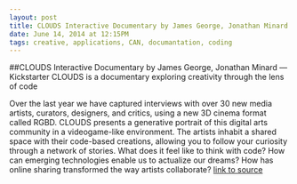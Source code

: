 ```yaml
---
layout: post
title: CLOUDS Interactive Documentary by James George, Jonathan Minard — Kickstarter
date: June 14, 2014 at 12:15PM
tags: creative, applications, CAN, documantation, coding
---
```

##CLOUDS Interactive Documentary by James George, Jonathan Minard — Kickstarter
CLOUDS is a documentary exploring creativity through the lens of code

Over the last year we have captured interviews with over 30 new media artists, curators, designers, and critics, using a new 3D cinema format called RGBD. CLOUDS presents a generative portrait of this digital arts community in a videogame-like environment. The artists inhabit a shared space with their code-based creations, allowing you to follow your curiosity through a network of stories.
What does it feel like to think with code? How can emerging technologies enable us to actualize our dreams? How has online sharing transformed the way artists collaborate?
[link to source](http://ift.tt/1ji3yb2) 
